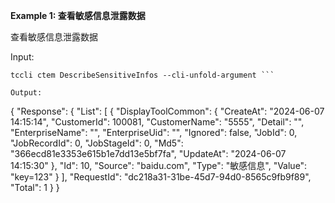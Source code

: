 **Example 1: 查看敏感信息泄露数据**

查看敏感信息泄露数据

Input: 

```
tccli ctem DescribeSensitiveInfos --cli-unfold-argument ```

Output: 
```
{
    "Response": {
        "List": [
            {
                "DisplayToolCommon": {
                    "CreateAt": "2024-06-07 14:15:14",
                    "CustomerId": 100081,
                    "CustomerName": "5555",
                    "Detail": "",
                    "EnterpriseName": "",
                    "EnterpriseUid": "",
                    "Ignored": false,
                    "JobId": 0,
                    "JobRecordId": 0,
                    "JobStageId": 0,
                    "Md5": "366ecd81e3353e615b1e7dd13e5bf7fa",
                    "UpdateAt": "2024-06-07 14:15:30"
                },
                "Id": 10,
                "Source": "baidu.com",
                "Type": "敏感信息",
                "Value": "key=123"
            }
        ],
        "RequestId": "dc218a31-31be-45d7-94d0-8565c9fb9f89",
        "Total": 1
    }
}
```

